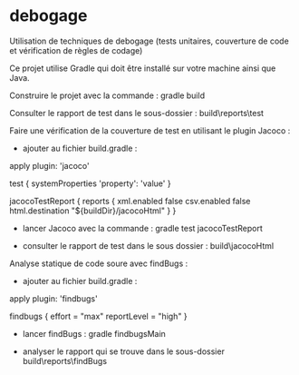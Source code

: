 debogage
========

Utilisation de techniques de debogage (tests unitaires, couverture de code et vérification de règles de codage)

Ce projet utilise Gradle qui doit être installé sur votre machine ainsi que Java.

Construire le projet avec la commande : gradle build

Consulter le rapport de test dans le sous-dossier : build\reports\test 

Faire une vérification de la couverture de test en utilisant le plugin Jacoco :

- ajouter au fichier build.gradle :

apply plugin: 'jacoco'

test {
    systemProperties 'property': 'value'
}

jacocoTestReport {
    reports {
        xml.enabled false
        csv.enabled false
        html.destination "${buildDir}/jacocoHtml"
    }
}

- lancer Jacoco avec la commande :  gradle test jacocoTestReport

- consulter le rapport de test dans le sous dossier : build\jacocoHtml

Analyse statique de code soure avec findBugs :

- ajouter au fichier build.gradle :

apply plugin: 'findbugs'

findbugs {
	effort = "max"
	reportLevel = "high"
}

- lancer findBugs : gradle findbugsMain

- analyser le rapport qui se trouve dans le sous-dossier build\reports\findBugs

